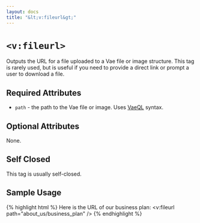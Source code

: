```yaml
---
layout: docs
title: "&lt;v:fileurl&gt;"
---
```


# `<v:fileurl>`

Outputs the URL for a file uploaded to a Vae file or image structure.
This tag is rarely used, but is useful if you need to provide a direct
link or prompt a user to download a file.

## Required Attributes

-   `path` - the path to the Vae file or image. Uses
    [VaeQL](/vaeql/) syntax.

## Optional Attributes

None.

## Self Closed

This tag is usually self-closed.

## Sample Usage

{% highlight html %}
Here is the URL of our business plan: 
<v:fileurl path="about_us/business_plan" />
{% endhighlight %}
